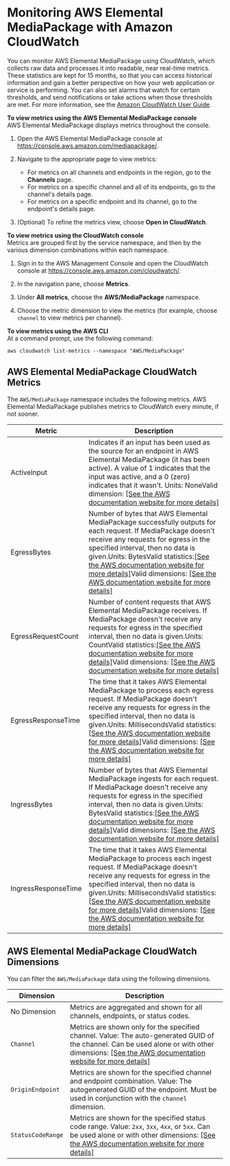 # Monitoring AWS Elemental MediaPackage with Amazon CloudWatch<a name="monitoring-cloudwatch"></a>

You can monitor AWS Elemental MediaPackage using CloudWatch, which collects raw data and processes it into readable, near real\-time metrics\. These statistics are kept for 15 months, so that you can access historical information and gain a better perspective on how your web application or service is performing\. You can also set alarms that watch for certain thresholds, and send notifications or take actions when those thresholds are met\. For more information, see the [Amazon CloudWatch User Guide](http://docs.aws.amazon.com/AmazonCloudWatch/latest/monitoring/)\.

**To view metrics using the AWS Elemental MediaPackage console**  
AWS Elemental MediaPackage displays metrics throughout the console\.

1. Open the AWS Elemental MediaPackage console at [https://console\.aws\.amazon\.com/mediapackage/](https://console.aws.amazon.com/mediapackage/)\.

1. Navigate to the appropriate page to view metrics:
   + For metrics on all channels and endpoints in the region, go to the **Channels** page\.
   + For metrics on a specific channel and all of its endpoints, go to the channel's details page\.
   + For metrics on a specific endpoint and its channel, go to the endpoint's details page\.

1. \(Optional\) To refine the metrics view, choose **Open in CloudWatch**\.

**To view metrics using the CloudWatch console**  
Metrics are grouped first by the service namespace, and then by the various dimension combinations within each namespace\.

1. Sign in to the AWS Management Console and open the CloudWatch console at [https://console\.aws\.amazon\.com/cloudwatch/](https://console.aws.amazon.com/cloudwatch/)\.

1. In the navigation pane, choose **Metrics**\.

1. Under **All metrics**, choose the **AWS/MediaPackage** namespace\.

1. Choose the metric dimension to view the metrics \(for example, choose `channel` to view metrics per channel\)\.

**To view metrics using the AWS CLI**  
At a command prompt, use the following command:

```
aws cloudwatch list-metrics --namespace "AWS/MediaPackage"
```

## AWS Elemental MediaPackage CloudWatch Metrics<a name="metrics"></a>

The `AWS/MediaPackage` namespace includes the following metrics\. AWS Elemental MediaPackage publishes metrics to CloudWatch every minute, if not sooner\.


| Metric | Description | 
| --- | --- | 
|  ActiveInput  | Indicates if an input has been used as the source for an endpoint in AWS Elemental MediaPackage \(it has been active\)\. A value of 1 indicates that the input was active, and a 0 \(zero\) indicates that it wasn't\. Units: NoneValid dimension: [\[See the AWS documentation website for more details\]](http://docs.aws.amazon.com/mediapackage/latest/ug/monitoring-cloudwatch.html) | 
|  EgressBytes  | Number of bytes that AWS Elemental MediaPackage successfully outputs for each request\. If MediaPackage doesn't receive any requests for egress in the specified interval, then no data is given\.Units: BytesValid statistics:[\[See the AWS documentation website for more details\]](http://docs.aws.amazon.com/mediapackage/latest/ug/monitoring-cloudwatch.html)Valid dimensions: [\[See the AWS documentation website for more details\]](http://docs.aws.amazon.com/mediapackage/latest/ug/monitoring-cloudwatch.html) | 
|  EgressRequestCount  | Number of content requests that AWS Elemental MediaPackage receives\. If MediaPackage doesn't receive any requests for egress in the specified interval, then no data is given\.Units: CountValid statistics:[\[See the AWS documentation website for more details\]](http://docs.aws.amazon.com/mediapackage/latest/ug/monitoring-cloudwatch.html)Valid dimensions: [\[See the AWS documentation website for more details\]](http://docs.aws.amazon.com/mediapackage/latest/ug/monitoring-cloudwatch.html) | 
|  EgressResponseTime  | The time that it takes AWS Elemental MediaPackage to process each egress request\. If MediaPackage doesn't receive any requests for egress in the specified interval, then no data is given\.Units: MillisecondsValid statistics:[\[See the AWS documentation website for more details\]](http://docs.aws.amazon.com/mediapackage/latest/ug/monitoring-cloudwatch.html)Valid dimensions: [\[See the AWS documentation website for more details\]](http://docs.aws.amazon.com/mediapackage/latest/ug/monitoring-cloudwatch.html) | 
|  IngressBytes  | Number of bytes that AWS Elemental MediaPackage ingests for each request\. If MediaPackage doesn't receive any requests for egress in the specified interval, then no data is given\.Units: BytesValid statistics:[\[See the AWS documentation website for more details\]](http://docs.aws.amazon.com/mediapackage/latest/ug/monitoring-cloudwatch.html)Valid dimensions: [\[See the AWS documentation website for more details\]](http://docs.aws.amazon.com/mediapackage/latest/ug/monitoring-cloudwatch.html) | 
|  IngressResponseTime  | The time that it takes AWS Elemental MediaPackage to process each ingest request\. If MediaPackage doesn't receive any requests for egress in the specified interval, then no data is given\.Units: MillisecondsValid statistics:[\[See the AWS documentation website for more details\]](http://docs.aws.amazon.com/mediapackage/latest/ug/monitoring-cloudwatch.html)Valid dimensions: [\[See the AWS documentation website for more details\]](http://docs.aws.amazon.com/mediapackage/latest/ug/monitoring-cloudwatch.html) | 

## AWS Elemental MediaPackage CloudWatch Dimensions<a name="dimensions"></a>

You can filter the `AWS/MediaPackage` data using the following dimensions\.


| Dimension | Description | 
| --- | --- | 
|  No Dimension  | Metrics are aggregated and shown for all channels, endpoints, or status codes\. | 
|  `Channel`  |  Metrics are shown only for the specified channel\. Value: The auto\-generated GUID of the channel\. Can be used alone or with other dimensions:  [\[See the AWS documentation website for more details\]](http://docs.aws.amazon.com/mediapackage/latest/ug/monitoring-cloudwatch.html)  | 
|  `OriginEndpoint`  |  Metrics are shown for the specified channel and endpoint combination\. Value: The autogenerated GUID of the endpoint\. Must be used in conjunction with the `channel` dimension\.   | 
|  `StatusCodeRange`  |  Metrics are shown for the specified status code range\.  Value: `2xx`, `3xx`, `4xx`, or `5xx`\. Can be used alone or with other dimensions: [\[See the AWS documentation website for more details\]](http://docs.aws.amazon.com/mediapackage/latest/ug/monitoring-cloudwatch.html)  | 